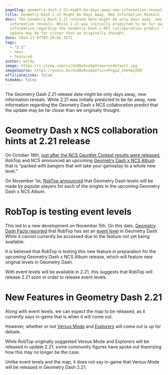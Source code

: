 ```yaml
---
pageSlug: geometry-dash-2-21-might-be-days-away-new-information-reveals
title: Geometry Dash 2.21 Might Be Days Away, New Information Reveals
desc: The Geometry Dash 2.21 release date might be only days away, new
  information reveals. While 2.21 was initially predicted to be far away, new
  information regarding the Geometry Dash x NCS collaboration predict that the
  update may be far closer than we originally thought.
date: 2024-11-07T05:20:01.357Z
tags:
  - "2.2"
  - news
  - featured
author: moldy
image: https://i.ytimg.com/vi/dsQBz6vaXpU/maxresdefault.jpg
imageSource: https://youtu.be/dsQBz6vaXpU?si=vPngaZ_xheXwyZkM
affiliateLinks: false
hideAds: false
---
```

The Geometry Dash 2.21 release date might be only days away, new information reveals. While 2.21 was initially predicted to be far away, new information regarding the Geometry Dash x NCS collaboration predict that the update may be far closer than we originally thought.

# Geometry Dash x NCS collaboration hints at 2.21 release

On October 18th, [just after the NCS Gauntlet Contest results were released](/posts/geometry-dash-ncs-gauntlet-contest-all-winners-results/), RobTop and NCS announced an upcoming [Geometry Dash x NCS Album](https://x.com/NCSounds/status/1847231244435706366) that is "packed with bangers that will take your gameplay to a whole new level."

On November 1st, [RobTop announced](https://x.com/RobTopGames) that Geometry Dash levels will be made by popular players for each of the singles in the upcoming Geometry Dash x NCS Album.

# RobTop is testing event levels

This led to a new development on November 5th. On this date, [Geometry Dash Facts reported](https://x.com/gd_facts/status/1853836391727145110) that RobTop has set an [event level](https://www.dashword.net/posts/geometry-dash-2-21-release-date-everything-you-need-to-know/) in Geometry Dash. While it cannot currently be accessed due to the feature not yet being available.

It is believed that RobTop is testing this new feature in preparation for the upcoming Geometry Dash x NCS Album release, which will feature new original levels in Geometry Dash.

With event levels will be available in 2.21, this suggests that RobTop will release 2.21 soon in order to release event levels.

# New Features in Geometry Dash 2.21

Along with event levels, we can expect the map to be released, as it currently says in-game that is when it will come out.

However, whether or not [Versus Mode](/posts/robtop-cancels-geometry-dash-2-2-versus-mode-after-6-years-of-development/) and [Explorers](/posts/explorers-delayed-until-after-geometry-dash-2-2/) will come out is up for debate.

While RobTop originally suggested Versus Mode and Explorers will be released in update 2.21, some community figures have spoke out theorizing how this may no longer be the case.

Unlike event levels and the map, it does not say in-game that Versus Mode will be released in Geometry Dash 2.21.